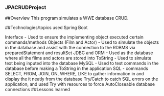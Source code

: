 ### JPACRUDProject

##Overview
This program simulates a WWE database CRUD.

##Technologies/topics used
Spring Boot

Interface - Used to ensure the implementing object executed certain commands/methods
Objects (Film and Actor) - Used to simulate the objects in the database and assist with the connection to the RDBMS via preparedStatement and resultSet
JDBC and ORM - Used as the database where all the films and actors are stored into
ToString - Used to simulate text being inputed into the database
MySQL - Used to test commands in the database before making a ToString in the application
SQL - commands SELECT, FROM, JOIN, ON, WHERE, LIKE to gather information in and display the it neatly from the database
Try/Catch to catch SQL errors on the application, and used Try with resources to force AutoCloseable database connections
##Lessons learned
